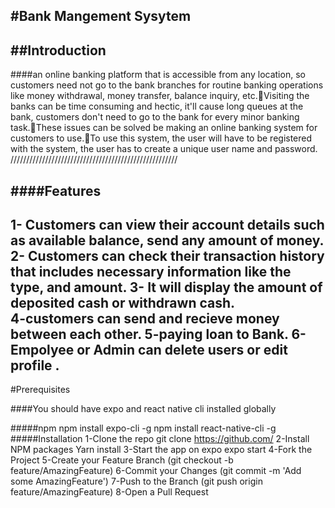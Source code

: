 #Bank Mangement Sysytem
------------------------------------------
##Introduction 
--------------------------------
####an online banking platform that is accessible from any location, so customers need not go to the bank branches for routine banking operations like money withdrawal, money transfer, balance inquiry, etc.Visiting the banks can be time consuming and hectic, it'll cause long queues at the bank, customers don't need to go to the bank for every minor banking task.These issues can be solved be making an online banking system for customers to use.To use this system, the user will have to be registered with the system, the user has to create a unique user name and password.
/////////////////////////////////////////////////////

####Features
-------------------
1- Customers can view their account details such as available balance, send any amount of money.
2- Customers can check their transaction history that includes necessary information like the type, and amount.
3- It will display the amount of deposited cash or withdrawn cash.	
4-customers can send and recieve money between each other.
5-paying loan to Bank.
6-Empolyee or Admin can delete users or edit profile .
---------------------------
#Prerequisites

####You should have expo and react native cli installed globally

#####npm
       npm install expo-cli -g 
       npm install react-native-cli -g 
#####Installation
1-Clone the repo
         git clone https://github.com/
2-Install NPM packages
        Yarn install
3-Start the app on expo
        expo start
4-Fork the Project
5-Create your Feature Branch (git checkout -b feature/AmazingFeature)
6-Commit your Changes (git commit -m 'Add some AmazingFeature')
7-Push to the Branch (git push origin feature/AmazingFeature)
8-Open a Pull Request
